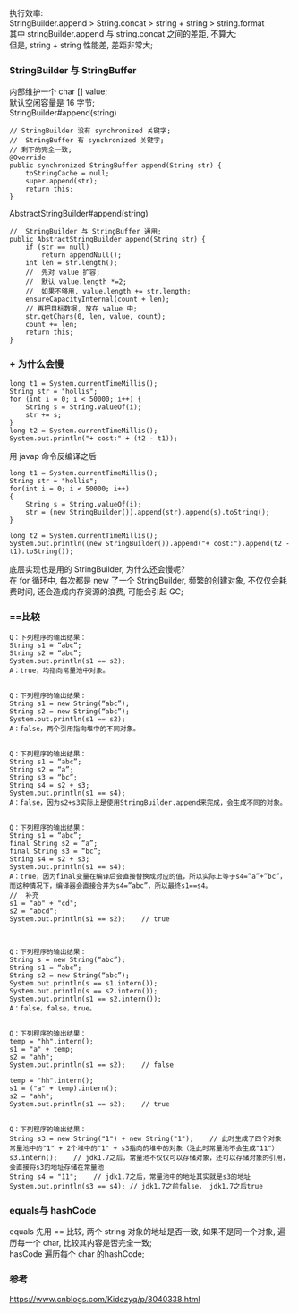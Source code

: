 执行效率:  
StringBuilder.append > String.concat > string + string > string.format   
其中 stringBuilder.append 与 string.concat 之间的差距, 不算大;  
但是, string + string 性能差, 差距非常大;  

### StringBuilder 与 StringBuffer  
内部维护一个 char [] value;  
默认空闲容量是 16 字节;  
StringBuilder#append(string)  
```
// StringBuilder 没有 synchronized 关键字;  
//  StringBuffer 有 synchronized 关键字;  
// 剩下的完全一致;  
@Override
public synchronized StringBuffer append(String str) {
    toStringCache = null;
    super.append(str);
    return this;
}
```
AbstractStringBuilder#append(string)  
```
//  StringBuilder 与 StringBuffer 通用;  
public AbstractStringBuilder append(String str) {
    if (str == null)
        return appendNull();
    int len = str.length();
    //  先对 value 扩容;   
    //  默认 value.length *=2;  
    //  如果不够用, value.length += str.length;  
    ensureCapacityInternal(count + len);
    // 再把目标数据, 放在 value 中;  
    str.getChars(0, len, value, count);
    count += len;
    return this;
}
```
### + 为什么会慢  
```
long t1 = System.currentTimeMillis();
String str = "hollis";
for (int i = 0; i < 50000; i++) {
    String s = String.valueOf(i);
    str += s;
}
long t2 = System.currentTimeMillis();
System.out.println("+ cost:" + (t2 - t1));
```
用 javap 命令反编译之后  
```
long t1 = System.currentTimeMillis();
String str = "hollis";
for(int i = 0; i < 50000; i++)
{
    String s = String.valueOf(i);
    str = (new StringBuilder()).append(str).append(s).toString();
}

long t2 = System.currentTimeMillis();
System.out.println((new StringBuilder()).append("+ cost:").append(t2 - t1).toString());
```
底层实现也是用的 StringBuilder, 为什么还会慢呢?  
在 for 循环中, 每次都是 new 了一个 StringBuilder, 频繁的创建对象, 不仅仅会耗费时间, 还会造成内存资源的浪费, 可能会引起 GC;  


### ==比较  
```
Q：下列程序的输出结果： 
String s1 = “abc”; 
String s2 = “abc”; 
System.out.println(s1 == s2); 
A：true，均指向常量池中对象。


Q：下列程序的输出结果： 
String s1 = new String(“abc”); 
String s2 = new String(“abc”); 
System.out.println(s1 == s2); 
A：false，两个引用指向堆中的不同对象。


Q：下列程序的输出结果： 
String s1 = “abc”; 
String s2 = “a”; 
String s3 = “bc”; 
String s4 = s2 + s3; 
System.out.println(s1 == s4); 
A：false，因为s2+s3实际上是使用StringBuilder.append来完成，会生成不同的对象。


Q：下列程序的输出结果： 
String s1 = “abc”; 
final String s2 = “a”; 
final String s3 = “bc”; 
String s4 = s2 + s3; 
System.out.println(s1 == s4); 
A：true，因为final变量在编译后会直接替换成对应的值，所以实际上等于s4=”a”+”bc”，而这种情况下，编译器会直接合并为s4=”abc”，所以最终s1==s4。
//  补充  
s1 = "ab" + "cd";
s2 = "abcd";    
System.out.println(s1 == s2);    // true



Q：下列程序的输出结果： 
String s = new String(“abc”); 
String s1 = “abc”; 
String s2 = new String(“abc”); 
System.out.println(s == s1.intern()); 
System.out.println(s == s2.intern()); 
System.out.println(s1 == s2.intern()); 
A：false，false，true。


Q：下列程序的输出结果： 
temp = "hh".intern();
s1 = "a" + temp;
s2 = "ahh";
System.out.println(s1 == s2);    // false

temp = "hh".intern();
s1 = ("a" + temp).intern();
s2 = "ahh";
System.out.println(s1 == s2);    // true


Q：下列程序的输出结果： 
String s3 = new String("1") + new String("1");    // 此时生成了四个对象 常量池中的"1" + 2个堆中的"1" + s3指向的堆中的对象（注此时常量池不会生成"11"）
s3.intern();    // jdk1.7之后，常量池不仅仅可以存储对象，还可以存储对象的引用，会直接将s3的地址存储在常量池
String s4 = "11";    // jdk1.7之后，常量池中的地址其实就是s3的地址
System.out.println(s3 == s4); // jdk1.7之前false， jdk1.7之后true
```
### equals与 hashCode  
equals 先用 == 比较, 两个 string 对象的地址是否一致, 如果不是同一个对象, 遍历每一个 char, 比较其内容是否完全一致;   
hasCode 遍历每个 char 的hashCode;  

###  参考  
https://www.cnblogs.com/Kidezyq/p/8040338.html  
